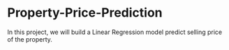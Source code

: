 # Property-Price-Prediction
In this project, we will build a Linear Regression model predict selling price of the property.
